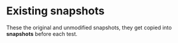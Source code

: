 # Existing snapshots

These the original and unmodified snapshots, they get copied into __snapshots__ before each test.